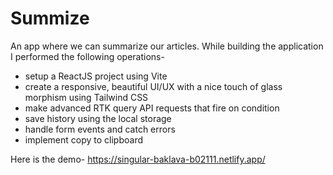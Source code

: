 # Summize

An app where we can summarize our articles. While building the application I performed the following operations-

- setup a ReactJS project using Vite
- create a responsive, beautiful UI/UX with a nice touch of glass morphism using Tailwind CSS
- make advanced RTK query API requests that fire on condition
- save history using the local storage
- handle form events and catch errors
- implement copy to clipboard

Here is the demo-
https://singular-baklava-b02111.netlify.app/
